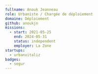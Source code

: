 ```yaml
---
fullname: Anouk Jeanneau
role: Urbaniste / Chargée de déploiement
domaine: Déploiement
github: anoukjn
missions:
  - start: 2021-05-25
    end: 2024-05-31
    status: independent
    employer: La Zone
startups:
  - urbanvitaliz
badges:
  - segur
---
```


